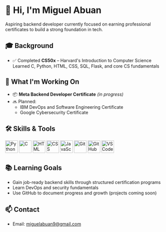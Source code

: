 # 👋 Hi, I'm Miguel Abuan

Aspiring backend developer currently focused on earning professional certificates to build a strong foundation in tech.

## 🎓 Background
- ✅ Completed **CS50x** – Harvard's Introduction to Computer Science  
  Learned C, Python, HTML, CSS, SQL, Flask, and core CS fundamentals

## 🧩 What I'm Working On
- 📦 **Meta Backend Developer Certificate** *(in progress)*
- 🔜 Planned:
  - IBM DevOps and Software Engineering Certificate
  - Google Cybersecurity Certificate

## 🛠 Skills & Tools

<p align="left">
  <img src="https://cdn.jsdelivr.net/gh/devicons/devicon/icons/python/python-original.svg" width="40" height="40" alt="Python"/>
  <img src="https://cdn.jsdelivr.net/gh/devicons/devicon/icons/c/c-original.svg" width="40" height="40" alt="C"/>
  <img src="https://cdn.jsdelivr.net/gh/devicons/devicon/icons/html5/html5-original.svg" width="40" height="40" alt="HTML"/>
  <img src="https://cdn.jsdelivr.net/gh/devicons/devicon/icons/css3/css3-original.svg" width="40" height="40" alt="CSS"/>
  <img src="https://cdn.jsdelivr.net/gh/devicons/devicon/icons/javascript/javascript-original.svg" width="40" height="40" alt="JavaScript"/>
  <img src="https://cdn.jsdelivr.net/gh/devicons/devicon/icons/git/git-original.svg" width="40" height="40" alt="Git"/>
  <img src="https://cdn.jsdelivr.net/gh/devicons/devicon/icons/github/github-original.svg" width="40" height="40" alt="GitHub"/>
  <img src="https://cdn.jsdelivr.net/gh/devicons/devicon/icons/vscode/vscode-original.svg" width="40" height="40" alt="VS Code"/>
</p>

## 📚 Learning Goals
- Gain job-ready backend skills through structured certification programs
- Learn DevOps and security fundamentals
- Use GitHub to document progress and growth (projects coming soon)

## 📫 Contact
- Email: miguelabuan9@gmail.com
